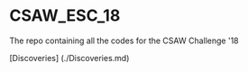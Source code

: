 # CSAW_ESC_18

The repo containing all the codes for the CSAW Challenge '18

[Discoveries] (./Discoveries.md)
